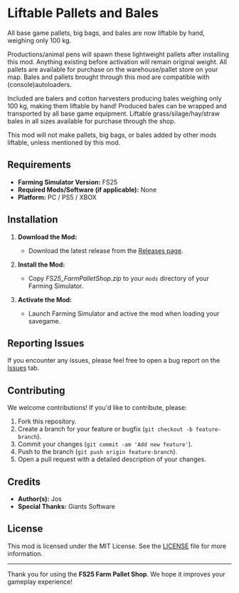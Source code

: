 # Liftable Pallets and Bales

All base game pallets, big bags, and bales are now liftable by hand, weighing only 100 kg.

Productions/animal pens will spawn these lightweight pallets after installing this mod. Anything existing before activation will remain original weight.
All pallets are available for purchase on the warehouse/pallet store on your map.
Bales and pallets brought through this mod are compatible with (console)autoloaders.

Included are balers and cotton harvesters producing bales weighing only 100 kg, making them liftable by hand! Produced bales can be wrapped and transported by all base game equipment.
Liftable grass/silage/hay/straw bales in all sizes available for purchase through the shop.

This mod will not make pallets, big bags, or bales added by other mods liftable, unless mentioned by this mod.
## Requirements

- **Farming Simulator Version:** FS25
- **Required Mods/Software (if applicable):** None
- **Platform:** PC / PS5 / XBOX

## Installation

1. **Download the Mod:**
    - Download the latest release from the [Releases page](https://github.com/Jos-Modding/FS25_FarmPalletShop/releases).

2. **Install the Mod:**
    - Copy _FS25_FarmPalletShop.zip_ to your `mods` directory of your Farming Simulator.

3. **Activate the Mod:**
    - Launch Farming Simulator and active the mod when loading your savegame.

## Reporting Issues

If you encounter any issues, please feel free to open a bug report on the [Issues](https://github.com/Jos-Modding/FS25_FarmPalletShop/issues) tab.

## Contributing

We welcome contributions! If you'd like to contribute, please:

1. Fork this repository.
2. Create a branch for your feature or bugfix (`git checkout -b feature-branch`).
3. Commit your changes (`git commit -am 'Add new feature'`).
4. Push to the branch (`git push origin feature-branch`).
5. Open a pull request with a detailed description of your changes.

## Credits

- **Author(s):** Jos
- **Special Thanks:** Giants Software

## License

This mod is licensed under the MIT License. See the [LICENSE](https://github.com/Jos-Modding/FS25_FarmPalletShop/blob/main/LICENSE) file for more information.

---

Thank you for using the **FS25 Farm Pallet Shop**. We hope it improves your gameplay experience!
